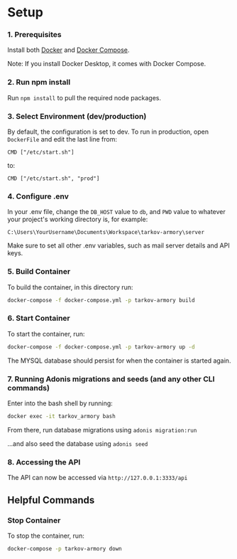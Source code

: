 # Setup

### 1. Prerequisites
Install both [Docker](https://www.docker.com/get-started) and [Docker Compose](https://docs.docker.com/compose/).

Note: If you install Docker Desktop, it comes with Docker Compose.

### 2. Run npm install
Run ```npm install``` to pull the required node packages.

### 3. Select Environment (dev/production)
By default, the configuration is set to dev. To run in production, open ```DockerFile``` and edit the last line from: 

```CMD ["/etc/start.sh"]``` 

to:

```CMD ["/etc/start.sh", "prod"]```

### 4. Configure .env
In your .env file, change the ```DB_HOST``` value to ```db```, and ```PWD``` value to whatever your project's working directory is, for example: 

```C:\Users\YourUsername\Documents\Workspace\tarkov-armory\server```

Make sure to set all other .env variables, such as mail server details and API keys.

### 5. Build Container

To build the container, in this directory run:

```bash
docker-compose -f docker-compose.yml -p tarkov-armory build
```

### 6. Start Container

To start the container, run:

```bash
docker-compose -f docker-compose.yml -p tarkov-armory up -d
```

The MYSQL database should persist for when the container is started again.

### 7. Running Adonis migrations and seeds (and any other CLI commands)
Enter into the bash shell by running:

```bash
docker exec -it tarkov_armory bash
```

From there, run database migrations using ```adonis migration:run```

...and also seed the database using ```adonis seed```

### 8. Accessing the API
The API can now be accessed via ```http://127.0.0.1:3333/api```

## Helpful Commands

### Stop Container

To stop the container, run:

```bash
docker-compose -p tarkov-armory down
```
